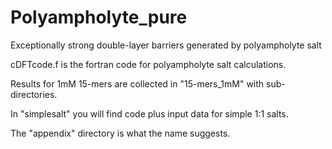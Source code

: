# Polyampholyte_pure
Exceptionally strong double-layer barriers generated by polyampholyte salt


cDFTcode.f is the fortran code for polyampholyte salt calculations.

Results for 1mM 15-mers are collected in "15-mers_1mM"
with sub-directories.

In "simplesalt" you will find code plus input data for simple 1:1 salts.

The "appendix" directory is what the name suggests.
